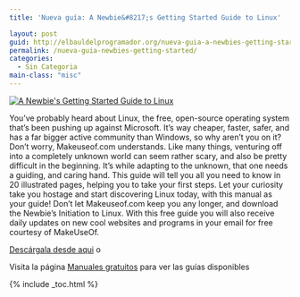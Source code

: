 ```yaml
---
title: 'Nueva guía: A Newbie&#8217;s Getting Started Guide to Linux'

layout: post
guid: http://elbauldelprogramador.org/nueva-guia-a-newbies-getting-started-guide-to-linux/
permalink: /nueva-guia-newbies-getting-started/
categories:
  - Sin Categoria
main-class: "misc"
---
```

[![A Newbie's Getting Started Guide to Linux][1]][2]

You&#8217;ve probably heard about Linux, the free, open-source operating system that&#8217;s been pushing up against Microsoft. It&#8217;s way cheaper, faster, safer, and has a far bigger active community than Windows, so why aren&#8217;t you on it? Don&#8217;t worry, Makeuseof.com understands. Like many things, venturing off into a completely unknown world can seem rather scary, and also be pretty difficult in the beginning. It&#8217;s while adapting to the unknown, that one needs a guiding, and caring hand. This guide will tell you all you need to know in 20 illustrated pages, helping you to take your first steps. Let your curiosity take you hostage and start discovering Linux today, with this manual as your guide! Don&#8217;t let Makeuseof.com keep you any longer, and download the Newbie&#8217;s Initiation to Linux. With this free guide you will also receive daily updates on new cool websites and programs in your email for free courtesy of MakeUseOf.

<a target="_blank" href="http://elbauldelprogramador.tradepub.com/c/pubRD.mpl?sr=oc&_t=oc:&pc=w_make07/prgm.cgi" class="descargar">Descárgala desde aqui</a> o

Visita la página [Manuales gratuitos][3] para ver las guías disponibles



 [1]:  http://img.tradepub.com/free/w_make07/assets/img/w_make07c.gif "A Newbie's Getting Started Guide to Linux"
 [2]: http://elbauldelprogramador.tradepub.com/c/pubRD.mpl?sr=oc&_t=oc:&pc=w_make07/prgm.cgi
 [3]: http://bashyc.blogspot.com/p/guias-gratuitas.html

{% include _toc.html %}
